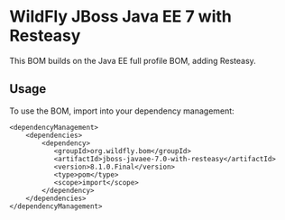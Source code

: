 WildFly JBoss Java EE 7 with Resteasy
=============================

This BOM builds on the Java EE full profile BOM, adding Resteasy.
 
Usage
-----

To use the BOM, import into your dependency management:

    <dependencyManagement>
        <dependencies>
            <dependency>
               <groupId>org.wildfly.bom</groupId>
               <artifactId>jboss-javaee-7.0-with-resteasy</artifactId>
               <version>8.1.0.Final</version>
               <type>pom</type>
               <scope>import</scope>
            </dependency>
        </dependencies>
    </dependencyManagement>

